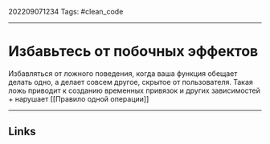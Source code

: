 202209071234
Tags: #clean_code

---

# Избавьтесь от побочных эффектов
Избавляться от ложного поведения, когда ваша функция обещает делать одно, а делает совсем другое, скрытое от пользователя. Такая ложь приводит к созданию временных привязок и других зависимостей + нарушает [[Правило одной операции]]

---
## Links